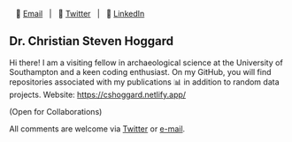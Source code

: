 &nbsp;&nbsp;&nbsp;:e-mail: [Email][Email]&nbsp;&nbsp;&nbsp;|&nbsp;&nbsp;&nbsp;:speech_balloon: [Twitter][Twitter]&nbsp;&nbsp;&nbsp;|&nbsp;&nbsp;&nbsp;:necktie: [LinkedIn][LinkedIn]

</div>

<!--
Quick Link
-->

[Twitter]:https://twitter.com/cshoggard
[LinkedIn]:https://www.linkedin.com/in/cshoggard/
[Email]:mailto:christianhoggard@gmail.com

## Dr. Christian Steven Hoggard 

Hi there! I am a visiting fellow in archaeological science at the University of Southampton and a keen coding enthusiast. On my GitHub, you will find repositories associated with my publications 📊 in addition to random data projects. Website: https://cshoggard.netlify.app/

(Open for Collaborations)

All comments are welcome via [Twitter](https://twitter.com/CSHoggard) or [e-mail](mailto:christianhoggard@gmail.com).  

